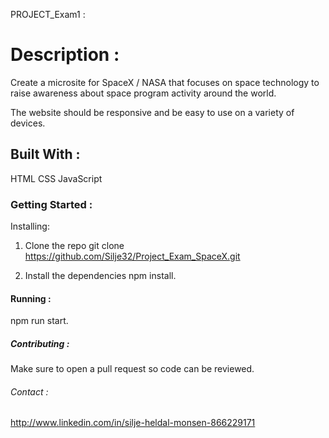 PROJECT_Exam1 :

# Description :
Create a microsite for SpaceX / NASA that focuses on space technology to raise awareness about space program activity around the world.

The website should be responsive and be easy to use on a variety of devices.

## Built With : 
HTML
CSS
JavaScript

### Getting Started :
Installing:
01. Clone the repo
git clone https://github.com/Silje32/Project_Exam_SpaceX.git

02. Install the dependencies
npm install.

#### Running :
npm run start.

##### Contributing : 
Make sure to open a pull request so code can be reviewed.

###### Contact :
http://www.linkedin.com/in/silje-heldal-monsen-866229171


